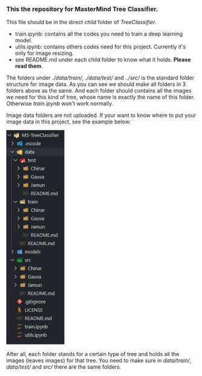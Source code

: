 ### This the repository for MasterMind Tree Classifier.

This file should be in the direct child folder of *TreeClassifier*.

- train.ipynb: contains all the codes you need to train a deep learning model.
- utils.ipynb: contains others codes need for this project. Currently it's only for image resizing.
- see README.md under each child folder to know what it holds. **Please read them**.

The folders under *./data/train/*, *./data/test/* and *../src/* is the standard folder structure for image data. As you can see we should make all folders in 3 folders above as the same. And each folder should contains all the images we need for this kind of tree, whose name is exactly the name of this folder. Otherwise *train.ipynb* won't work normally.

Image data folders are not uploaded. If your want to know where to put your image data in this project, see the example below:

![example](https://github.com/EMUNES/MS-TreeClassifier/blob/main/image.png)

After all, each folder stands for a certain type of tree and holds all the images (leaves images) for that tree. You need to make sure in *data/train/*, *data/test/* and *src/* there are the same folders.
